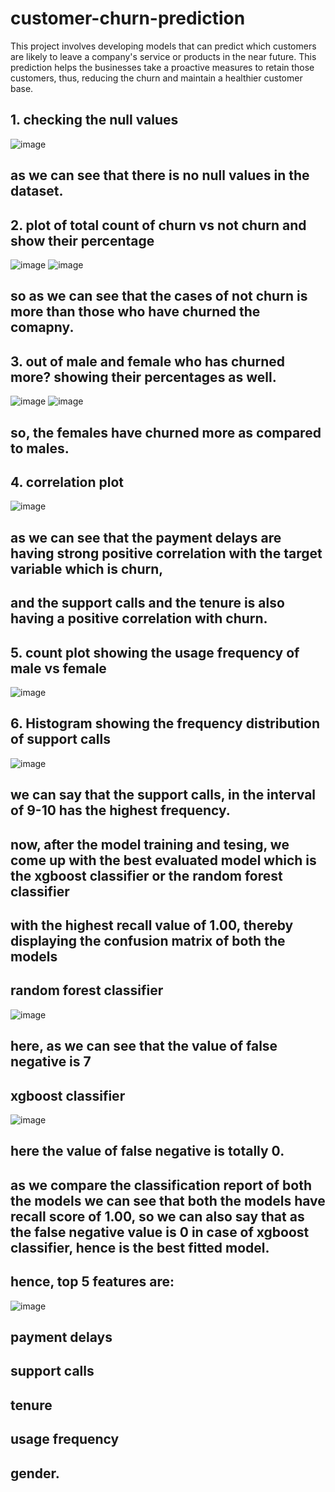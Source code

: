 # customer-churn-prediction
This project involves developing models that can predict which customers are likely to leave a company's service or products in the near future.
This prediction helps the businesses take a proactive measures to retain those customers, thus, reducing the churn and maintain a healthier customer base.
## 1. checking the null values
![image](https://github.com/sshreyaa05/customer-churn-prediction/assets/132264752/a9e3e571-8032-48d8-aeb4-bd1c677bb6cf)
## as we can see that there is no null values in the dataset.
## 2. plot of total count of churn vs not churn and show their percentage
![image](https://github.com/sshreyaa05/customer-churn-prediction/assets/132264752/df3079de-3eec-483a-82e7-747ee4379606)
![image](https://github.com/sshreyaa05/customer-churn-prediction/assets/132264752/6f1ffe27-7ad4-42c1-a3bd-0301cef143ed)
## so as we can see that the cases of not churn is more than those who have churned the comapny.
## 3. out of male and female who has churned more? showing their percentages as well.
![image](https://github.com/sshreyaa05/customer-churn-prediction/assets/132264752/bcb08e75-137f-41ab-81ac-fa1c47ba0dbe)
![image](https://github.com/sshreyaa05/customer-churn-prediction/assets/132264752/fc51050f-24cc-496b-8cdf-cb3cfb5861d5)
## so, the females have churned more as compared to males.
## 4. correlation plot
![image](https://github.com/sshreyaa05/customer-churn-prediction/assets/132264752/cd996c13-f106-41fc-8c36-a5df3fcc5633)
## as we can see that the payment delays are having strong positive correlation with the target variable which is churn,
## and the support calls and the tenure is also having a positive correlation with churn.
## 5. count plot showing the usage frequency of male vs female
![image](https://github.com/sshreyaa05/customer-churn-prediction/assets/132264752/e5efc827-cec0-4106-ae1d-9c9a241c9e0b)
## 6. Histogram showing the frequency distribution of support calls
![image](https://github.com/sshreyaa05/customer-churn-prediction/assets/132264752/0c2df241-8de2-42aa-a51a-bdfd15393af8)
## we can say that the support calls, in the interval of 9-10 has the highest frequency.
## now, after the model training and tesing, we come up with the best evaluated model which is the xgboost classifier or the random forest classifier
## with the highest recall value of 1.00, thereby displaying the confusion matrix of both the models
## random forest classifier
![image](https://github.com/sshreyaa05/customer-churn-prediction/assets/132264752/909336a5-88c7-4991-a8f9-dbf8d76d16de)
## here, as we can see that the value of  false negative is 7
## xgboost classifier
![image](https://github.com/sshreyaa05/customer-churn-prediction/assets/132264752/82fd8cee-7d9c-4631-873d-fa9c1884b659)
## here the value of false negative is totally 0.
## as we compare the classification report of both the models we can see that both the models have recall score of 1.00, so we can also say that as the false negative value is 0 in case of xgboost classifier, hence is the best fitted model.
## hence, top 5 features are:
![image](https://github.com/sshreyaa05/customer-churn-prediction/assets/132264752/fe5b860e-aaa3-4a6e-bdc9-5b7cdeb6376e)
## payment delays
## support calls
## tenure
## usage frequency
## gender.


